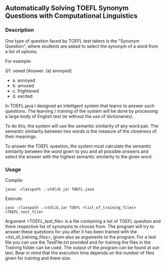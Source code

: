 ## Automatically Solving TOEFL Synonym Questions with Computational Linguistics

### Description
One type of question faced by TOEFL test takers is the "Synonym Question", where students are asked to select the synonym of a word from a list of options.

For example:

Q1. vexed  (Answer: (a) annoyed)
* a. annoyed
* b. amused
* c. frightened
* d. excited
  
In TOEFL.java I designed an intelligent system that learns to answer such questions. The learning / training of the system will be done by processing a large body of English text (ie without the use of dictionaries).

To do this, the system will use the semantic similarity of any word pair. The semantic similarity between two words is the measure of the closeness of their meanings.

To answer the TOEFL question, the system must calculate the semantic similarity between the word given to you and all possible answers and select the answer with the highest semantic similarity to the given word.

### Usage
Compile:

`javac -classpath .:stdlib.jar TOEFL.java`

Execute:

`java -classpath .:stdlib.jar TOEFL <list_of_training_files> <TOEFL_test_file>`

Argument <TOEFL_test_file> is a file containing a list of TOEFL question and there respective list of synonyms to choose from. The program will try to answer these questions for you after it has been trained with the <list_of_training_files>, given also as arguments to the program. For a test file you can use the TestFile.txt provided and for training the files in the Training folder can be used. The output of the program can be found at out-text. Bear in mind that the execution time depends on the number of files given for training and there size.
